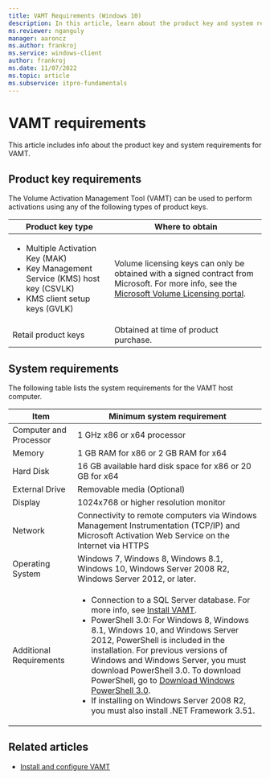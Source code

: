 ```yaml
---
title: VAMT Requirements (Windows 10)
description: In this article, learn about the product key and system requierements for Volume Activation Management Tool (VAMT).
ms.reviewer: nganguly
manager: aaroncz
ms.author: frankroj
ms.service: windows-client
author: frankroj
ms.date: 11/07/2022
ms.topic: article
ms.subservice: itpro-fundamentals
---
```


# VAMT requirements

This article includes info about the product key and system requirements for VAMT.

## Product key requirements

The Volume Activation Management Tool (VAMT) can be used to perform activations using any of the following types of product keys.

|Product key type |Where to obtain |
|-----------------|----------------|
|<ul><li>Multiple Activation Key (MAK)</li><li>Key Management Service (KMS) host key (CSVLK)</li><li>KMS client setup keys (GVLK)</li></ul> |Volume licensing keys can only be obtained with a signed contract from Microsoft. For more info, see the [Microsoft Volume Licensing portal](https://go.microsoft.com/fwlink/p/?LinkId=227282). |
|Retail product keys |Obtained at time of product purchase. |

## System requirements

The following table lists the system requirements for the VAMT host computer.

| Item | Minimum system requirement |
| ---- | ---------------------------|
| Computer and Processor | 1 GHz x86 or x64 processor |
| Memory | 1 GB RAM for x86 or 2 GB RAM for x64 |
| Hard Disk | 16 GB available hard disk space for x86 or 20 GB for x64 |
| External Drive | Removable media (Optional) |
| Display | 1024x768 or higher resolution monitor |
| Network | Connectivity to remote computers via Windows Management Instrumentation (TCP/IP) and Microsoft Activation Web Service on the Internet via HTTPS |
| Operating System | Windows 7, Windows 8, Windows 8.1, Windows 10, Windows Server 2008 R2, Windows Server 2012, or later. |
| Additional Requirements | <ul><li>Connection to a SQL Server database. For more info, see [Install VAMT](install-vamt.md).</li><li>PowerShell 3.0: For Windows 8, Windows 8.1, Windows 10, and Windows Server 2012, PowerShell is included in the installation. For previous versions of Windows and Windows Server, you must download PowerShell 3.0. To download PowerShell, go to [Download Windows PowerShell 3.0](/powershell/scripting/install/installing-powershell).</li><li>If installing on Windows Server 2008 R2, you must also install .NET Framework 3.51.</li></ul> |

## Related articles

- [Install and configure VAMT](install-configure-vamt.md)
